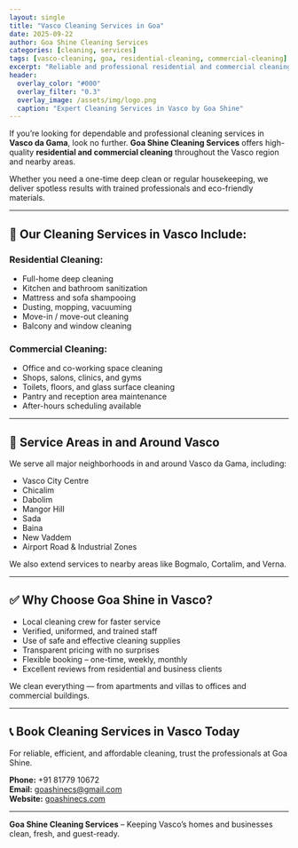 ```yaml
---
layout: single
title: "Vasco Cleaning Services in Goa"
date: 2025-09-22
author: Goa Shine Cleaning Services
categories: [cleaning, services]
tags: [vasco-cleaning, goa, residential-cleaning, commercial-cleaning]
excerpt: "Reliable and professional residential and commercial cleaning services in Vasco da Gama, Goa by Goa Shine Cleaning Services."
header:
  overlay_color: "#000"
  overlay_filter: "0.3"
  overlay_image: /assets/img/logo.png
  caption: "Expert Cleaning Services in Vasco by Goa Shine"
---
```


If you’re looking for dependable and professional cleaning services in **Vasco da Gama**, look no further. **Goa Shine Cleaning Services** offers high-quality **residential and commercial cleaning** throughout the Vasco region and nearby areas.

Whether you need a one-time deep clean or regular housekeeping, we deliver spotless results with trained professionals and eco-friendly materials.

---

## 🧹 Our Cleaning Services in Vasco Include:

### Residential Cleaning:
- Full-home deep cleaning  
- Kitchen and bathroom sanitization  
- Mattress and sofa shampooing  
- Dusting, mopping, vacuuming  
- Move-in / move-out cleaning  
- Balcony and window cleaning  

### Commercial Cleaning:
- Office and co-working space cleaning  
- Shops, salons, clinics, and gyms  
- Toilets, floors, and glass surface cleaning  
- Pantry and reception area maintenance  
- After-hours scheduling available

---

## 📍 Service Areas in and Around Vasco

We serve all major neighborhoods in and around Vasco da Gama, including:

- Vasco City Centre  
- Chicalim  
- Dabolim  
- Mangor Hill  
- Sada  
- Baina  
- New Vaddem  
- Airport Road & Industrial Zones

We also extend services to nearby areas like Bogmalo, Cortalim, and Verna.

---

## ✅ Why Choose Goa Shine in Vasco?

- Local cleaning crew for faster service  
- Verified, uniformed, and trained staff  
- Use of safe and effective cleaning supplies  
- Transparent pricing with no surprises  
- Flexible booking – one-time, weekly, monthly  
- Excellent reviews from residential and business clients

We clean everything — from apartments and villas to offices and commercial buildings.

---

## 📞 Book Cleaning Services in Vasco Today

For reliable, efficient, and affordable cleaning, trust the professionals at Goa Shine.

**Phone:** +91 81779 10672  
**Email:** [goashinecs@gmail.com](mailto:goashinecs@gmail.com)  
**Website:** [goashinecs.com](https://goashinecs.com)

---

**Goa Shine Cleaning Services** – Keeping Vasco’s homes and businesses clean, fresh, and guest-ready.
